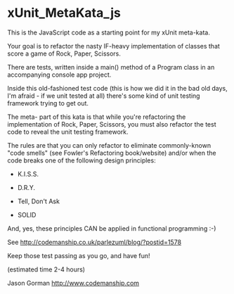 # xUnit_MetaKata_js

This is the JavaScript code as a starting point for my xUnit meta-kata.

Your goal is to refactor the nasty IF-heavy implementation of classes that score a game of Rock, Paper, Scissors.

There are tests, written inside a main() method of a Program class in an accompanying console app project.

Inside this old-fashioned test code (this is how we did it in the bad old days, I'm afraid - if we unit tested at all) there's some kind of unit testing framework trying to get out.

The meta- part of this kata is that while you're refactoring the implementation of Rock, Paper, Scissors, you must also refactor the test code to reveal the unit testing framework.

The rules are that you can only refactor to eliminate commonly-known "code smells" (see Fowler's Refactoring book/website) and/or when the code breaks one of the following design principles:

- K.I.S.S.

- D.R.Y.

- Tell, Don't Ask

- SOLID

And, yes, these principles CAN be applied in functional programming :-) 

See http://codemanship.co.uk/parlezuml/blog/?postid=1578

Keep those test passing as you go, and have fun!

(estimated time 2-4 hours)

Jason Gorman
http://www.codemanship.com
